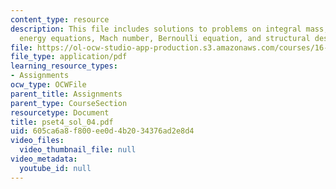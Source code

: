 ```yaml
---
content_type: resource
description: This file includes solutions to problems on integral mass, momentum,
  energy equations, Mach number, Bernoulli equation, and structural design.
file: https://ol-ocw-studio-app-production.s3.amazonaws.com/courses/16-01-unified-engineering-i-ii-iii-iv-fall-2005-spring-2006/605ca6a8f800ee0d4b2034376ad2e8d4_pset4_sol_04.pdf
file_type: application/pdf
learning_resource_types:
- Assignments
ocw_type: OCWFile
parent_title: Assignments
parent_type: CourseSection
resourcetype: Document
title: pset4_sol_04.pdf
uid: 605ca6a8-f800-ee0d-4b20-34376ad2e8d4
video_files:
  video_thumbnail_file: null
video_metadata:
  youtube_id: null
---
```

